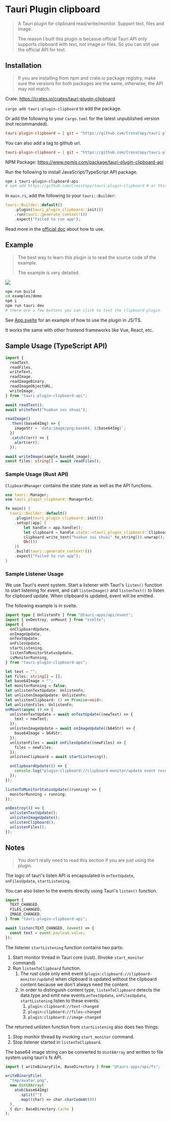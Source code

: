 # Tauri Plugin clipboard

> A Tauri plugin for clipboard read/write/monitor. Support text, files and image.
>
> The reason I built this plugin is becasue official Tauri API only supports clipboard with text, not image or files. So you can still use the official API for text.

## Installation

> If you are installing from npm and crate.io package registry, make sure the versions for both packages are the same, otherwise, the API may not match.

Crate: https://crates.io/crates/tauri-plugin-clipboard

`cargo add tauri-plugin-clipboard` to add the package.

Or add the following to your `Cargo.toml` for the latest unpublished version (not recommanded).

```toml
tauri-plugin-clipboard = { git = "https://github.com/CrossCopy/tauri-plugin-clipboard" }
```

You can also add a tag to github url.

```toml
tauri-plugin-clipboard = { git = "https://github.com/CrossCopy/tauri-plugin-clipboard", tag = "v0.5.0" }
```

NPM Package: https://www.npmjs.com/package/tauri-plugin-clipboard-api

Run the following to install JavaScript/TypeScript API package.

```bash
npm i tauri-plugin-clipboard-api
# npm add https://github.com/CrossCopy/tauri-plugin-clipboard # or this for latest unpublished version (not recommended)
```

In `main.rs`, add the following to your `tauri::Builder`:

```rust
tauri::Builder::default()
    .plugin(tauri_plugin_clipboard::init())
    .run(tauri::generate_context!())
    .expect("failed to run app");
```

Read more in the [official doc](https://tauri.app/v1/guides/features/plugin/#using-a-plugin) about how to use.

## Example

> The best way to learn this plugin is to read the source code of the example.
>
> The example is very detailed.

![](./README.assets/tauri-plugin-clipboard-dmeo.png)

```bash
npm run build
cd examples/demo
npm i
npm run tauri dev
# there are a few buttons you can click to test the clipboard plugin
```

See [App.svelte](examples/svelte-app/src/App.svelte) for an example of how to use the plugin in JS/TS.

It works the same with other frontend frameworks like Vue, React, etc.

## Sample Usage (TypeScript API)

```ts
import {
  readText,
  readFiles,
  writeText,
  readImage,
  readImageBinary,
  readImageObjectURL,
  writeImage,
} from "tauri-plugin-clipboard-api";

await readText();
await writeText("huakun zui shuai");

readImage()
  .then((base64Img) => {
    imageStr = `data:image/png;base64, ${base64Img}`;
  })
  .catch((err) => {
    alert(err);
  });

await writeImage(sample_base64_image);
const files: string[] = await readFiles();
```

### Sample Usage (Rust API)

`ClipboardManager` contains the state state as well as the API functions.

```rust
use tauri::Manager;
use tauri_plugin_clipboard::ManagerExt;

fn main() {
  tauri::Builder::default()
    .plugin(tauri_plugin_clipboard::init())
    .setup(|app| {
        let handle = app.handle();
        let clipboard = handle.state::<tauri_plugin_clipboard::ClipboardManager>();
        clipboard.write_text("huakun zui shuai".to_string()).unwrap();
        Ok(())
    })
    .build(tauri::generate_context!())
    .expect("failed to run app");
}
```

### Sample Listener Usage

We use Tauri's event system. Start a listener with Tauri's `listen()` function to start listening for event, and call `listenImage()` and `listenText()` to listen for clipboard update. When clipboard is updated, event will be emitted.

The following example is in svelte.

```ts
import type { UnlistenFn } from "@tauri-apps/api/event";
import { onDestroy, onMount } from "svelte";
import {
  onClipboardUpdate,
  onImageUpdate,
  onTextUpdate,
  onFilesUpdate,
  startListening,
  listenToMonitorStatusUpdate,
  isMonitorRunning,
} from "tauri-plugin-clipboard-api";

let text = "";
let files: string[] = [];
let base64Image = "";
let monitorRunning = false;
let unlistenTextUpdate: UnlistenFn;
let unlistenImageUpdate: UnlistenFn;
let unlistenClipboard: () => Promise<void>;
let unlistenFiles: UnlistenFn;
onMount(async () => {
  unlistenTextUpdate = await onTextUpdate((newText) => {
    text = newText;
  });
  unlistenImageUpdate = await onImageUpdate((b64Str) => {
    base64Image = b64Str;
  });
  unlistenFiles = await onFilesUpdate((newFiles) => {
    files = newFiles;
  });
  unlistenClipboard = await startListening();

  onClipboardUpdate(() => {
    console.log("plugin:clipboard://clipboard-monitor/update event received");
  });
});

listenToMonitorStatusUpdate((running) => {
  monitorRunning = running;
});

onDestroy(() => {
  unlistenTextUpdate();
  unlistenImageUpdate();
  unlistenClipboard();
  unlistenFiles();
});
```

## Notes

> You don't really need to read this section if you are just using the plugin.

The logic of tauri's listen API is encapsulated in `onTextUpdate`, `onFilesUpdate`, `startListening`.

You can also listen to the events directly using Tauri's `listen()` function.

```ts
import {
  TEXT_CHANGED,
  FILES_CHANGED,
  IMAGE_CHANGED,
} from "tauri-plugin-clipboard-api";

await listen(TEXT_CHANGED, (event) => {
  const text = event.payload.value;
});
```

The listener `startListening` function contains two parts:

1. Start monitor thread in Tauri core (rust). (Invoke `start_monitor` command)
2. Run `listenToClipboard` function.
   1. The rust code only emit event (`plugin:clipboard://clipboard-monitor/update`) when clipboard is updated without the clipboard content because we don't always need the content.
   2. In order to distinguish content type, `listenToClipboard` detects the data type and emit new events.`onTextUpdate`, `onFilesUpdate`, `startListening` listen to these events.
      1. `plugin:clipboard://text-changed`
      2. `plugin:clipboard://files-changed`
      3. `plugin:clipboard://image-changed`

The returned unlisten function from `startListening` also does two things:

1. Stop monitor thread by invoking `start_monitor` command.
2. Stop listener started in `listenToClipboard`.

The base64 image string can be converted to `Uint8Array` and written to file system using tauri's fs API.

```ts
import { writeBinaryFile, BaseDirectory } from "@tauri-apps/api/fs";

writeBinaryFile(
  "tmp/avatar.png",
  new Uint8Array(
    atob(base64Img)
      .split("")
      .map((char) => char.charCodeAt(0))
  ),
  { dir: BaseDirectory.Cache }
);
```
